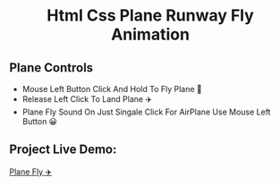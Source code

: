 <h1 align='center'>Html Css Plane Runway Fly Animation</h1>

## Plane Controls 
- Mouse Left Button Click And Hold To Fly Plane 🛫
- Release Left Click To Land Plane ✈️
- Plane Fly Sound On Just Singale Click For AirPlane Use Mouse Left Button 😀 


## Project Live Demo:
[Plane Fly ✈️](https://html-css-plane-runway-fly-animation.vercel.app/)
